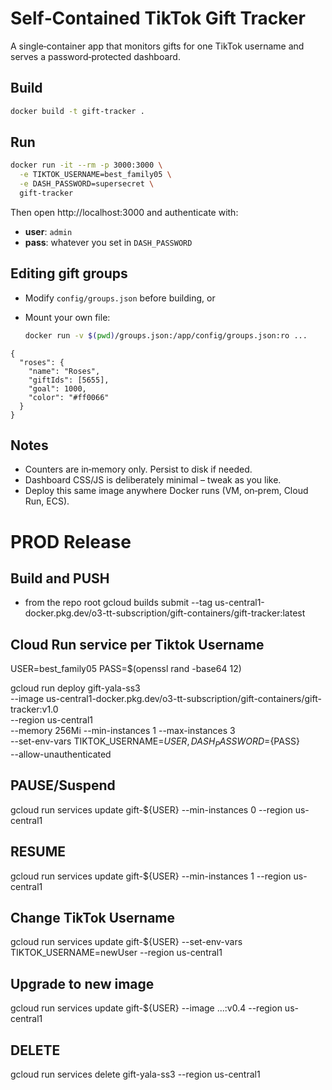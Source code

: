 # Self‑Contained TikTok Gift Tracker

A single‑container app that monitors gifts for one TikTok username
and serves a password‑protected dashboard.

## Build

```bash
docker build -t gift-tracker .
```

## Run

```bash
docker run -it --rm -p 3000:3000 \
  -e TIKTOK_USERNAME=best_family05 \
  -e DASH_PASSWORD=supersecret \
  gift-tracker
```

Then open http://localhost:3000 and authenticate with:

* **user**: `admin`
* **pass**: whatever you set in `DASH_PASSWORD`

## Editing gift groups

* Modify `config/groups.json` before building, or
* Mount your own file:

  ```bash
  docker run -v $(pwd)/groups.json:/app/config/groups.json:ro ...
  ```

```jsonc
{
  "roses": {
    "name": "Roses",
    "giftIds": [5655],
    "goal": 1000,
    "color": "#ff0066"
  }
}
```

## Notes

* Counters are in‑memory only. Persist to disk if needed.
* Dashboard CSS/JS is deliberately minimal – tweak as you like.
* Deploy this same image anywhere Docker runs (VM, on‑prem, Cloud Run, ECS).

# PROD Release


## Build and PUSH
* from the repo root
gcloud builds submit --tag us-central1-docker.pkg.dev/o3-tt-subscription/gift-containers/gift-tracker:latest

## Cloud Run service per Tiktok Username
USER=best_family05
PASS=$(openssl rand -base64 12)      

gcloud run deploy gift-yala-ss3 \
  --image us-central1-docker.pkg.dev/o3-tt-subscription/gift-containers/gift-tracker:v1.0 \
  --region us-central1 \
  --memory 256Mi --min-instances 1 --max-instances 3 \
  --set-env-vars TIKTOK_USERNAME=${USER},DASH_PASSWORD=${PASS} \
  --allow-unauthenticated

## PAUSE/Suspend
gcloud run services update gift-${USER} --min-instances 0 --region us-central1

## RESUME 
gcloud run services update gift-${USER} --min-instances 1 --region us-central1

## Change TikTok Username
gcloud run services update gift-${USER} --set-env-vars TIKTOK_USERNAME=newUser --region us-central1

## Upgrade to new image
gcloud run services update gift-${USER} --image ...:v0.4 --region us-central1

## DELETE
gcloud run services delete gift-yala-ss3 --region us-central1


